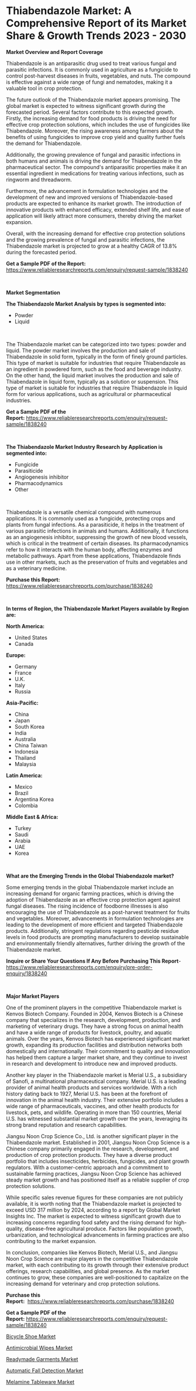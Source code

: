 <p><h1>Thiabendazole Market: A Comprehensive Report of its Market Share & Growth Trends 2023 - 2030</h1></p><p><strong>Market Overview and Report Coverage</strong></p>
<p><p>Thiabendazole is an antiparasitic drug used to treat various fungal and parasitic infections. It is commonly used in agriculture as a fungicide to control post-harvest diseases in fruits, vegetables, and nuts. The compound is effective against a wide range of fungi and nematodes, making it a valuable tool in crop protection.</p><p>The future outlook of the Thiabendazole market appears promising. The global market is expected to witness significant growth during the forecasted period. Several factors contribute to this expected growth. Firstly, the increasing demand for food products is driving the need for effective crop protection solutions, which includes the use of fungicides like Thiabendazole. Moreover, the rising awareness among farmers about the benefits of using fungicides to improve crop yield and quality further fuels the demand for Thiabendazole.</p><p>Additionally, the growing prevalence of fungal and parasitic infections in both humans and animals is driving the demand for Thiabendazole in the pharmaceutical sector. The compound's antiparasitic properties make it an essential ingredient in medications for treating various infections, such as ringworm and threadworm.</p><p>Furthermore, the advancement in formulation technologies and the development of new and improved versions of Thiabendazole-based products are expected to enhance its market growth. The introduction of innovative products with enhanced efficacy, extended shelf life, and ease of application will likely attract more consumers, thereby driving the market expansion.</p><p>Overall, with the increasing demand for effective crop protection solutions and the growing prevalence of fungal and parasitic infections, the Thiabendazole market is projected to grow at a healthy CAGR of 13.8% during the forecasted period.</p></p>
<p><strong>Get a Sample PDF of the Report:</strong> <a href="https://www.reliableresearchreports.com/enquiry/request-sample/1838240">https://www.reliableresearchreports.com/enquiry/request-sample/1838240</a></p>
<p>&nbsp;</p>
<p><strong>Market Segmentation</strong></p>
<p><strong>The Thiabendazole Market Analysis by types is segmented into:</strong></p>
<p><ul><li>Powder</li><li>Liquid</li></ul></p>
<p>&nbsp;</p>
<p><p>The Thiabendazole market can be categorized into two types: powder and liquid. The powder market involves the production and sale of Thiabendazole in solid form, typically in the form of finely ground particles. This type of market is suitable for industries that require Thiabendazole as an ingredient in powdered form, such as the food and beverage industry. On the other hand, the liquid market involves the production and sale of Thiabendazole in liquid form, typically as a solution or suspension. This type of market is suitable for industries that require Thiabendazole in liquid form for various applications, such as agricultural or pharmaceutical industries.</p></p>
<p><strong>Get a Sample PDF of the Report:</strong>&nbsp;<a href="https://www.reliableresearchreports.com/enquiry/request-sample/1838240">https://www.reliableresearchreports.com/enquiry/request-sample/1838240</a></p>
<p>&nbsp;</p>
<p><strong>The Thiabendazole Market Industry Research by Application is segmented into:</strong></p>
<p><ul><li>Fungicide</li><li>Parasiticide</li><li>Angiogenesis inhibitor</li><li>Pharmacodynamics</li><li>Other</li></ul></p>
<p>&nbsp;</p>
<p><p>Thiabendazole is a versatile chemical compound with numerous applications. It is commonly used as a fungicide, protecting crops and plants from fungal infections. As a parasiticide, it helps in the treatment of various parasitic infections in animals and humans. Additionally, it functions as an angiogenesis inhibitor, suppressing the growth of new blood vessels, which is critical in the treatment of certain diseases. Its pharmacodynamics refer to how it interacts with the human body, affecting enzymes and metabolic pathways. Apart from these applications, Thiabendazole finds use in other markets, such as the preservation of fruits and vegetables and as a veterinary medicine.</p></p>
<p><strong>Purchase this Report:</strong>&nbsp; <a href="https://www.reliableresearchreports.com/purchase/1838240">https://www.reliableresearchreports.com/purchase/1838240</a></p>
<p>&nbsp;</p>
<p><strong>In terms of Region, the Thiabendazole Market Players available by Region are:</strong></p>
<p>
    <p> <strong> North America: </strong>
        <ul>
            <li>United States</li>
            <li>Canada</li>
        </ul>
        </p> 
    <p> <strong> Europe: </strong>
        <ul>
            <li>Germany</li>
            <li>France</li>
            <li>U.K.</li>
            <li>Italy</li>
            <li>Russia</li>
        </ul>
        </p> 
    <p> <strong> Asia-Pacific: </strong>
        <ul>
            <li>China</li>
            <li>Japan</li>
            <li>South Korea</li>
            <li>India</li>
            <li>Australia</li>
            <li>China Taiwan</li>
            <li>Indonesia</li>
            <li>Thailand</li>
            <li>Malaysia</li>
        </ul>
        </p> 
    <p> <strong> Latin America: </strong>
        <ul>
            <li>Mexico</li>
            <li>Brazil</li>
            <li>Argentina Korea</li>
            <li>Colombia</li>
        </ul>
        </p> 
    <p> <strong> Middle East & Africa: </strong>
        <ul>
            <li>Turkey</li>
            <li>Saudi</li>
            <li>Arabia</li>
            <li>UAE</li>
            <li>Korea</li>
        </ul>
    </p>
    </p>
<p>&nbsp;</p>
<p><strong>What are the Emerging Trends in the Global Thiabendazole market?</strong></p>
<p><p>Some emerging trends in the global Thiabendazole market include an increasing demand for organic farming practices, which is driving the adoption of Thiabendazole as an effective crop protection agent against fungal diseases. The rising incidence of foodborne illnesses is also encouraging the use of Thiabendazole as a post-harvest treatment for fruits and vegetables. Moreover, advancements in formulation technologies are leading to the development of more efficient and targeted Thiabendazole products. Additionally, stringent regulations regarding pesticide residue levels in food products are prompting manufacturers to develop sustainable and environmentally friendly alternatives, further driving the growth of the Thiabendazole market.</p></p>
<p><strong>Inquire or Share Your Questions If Any Before Purchasing This Report</strong>- <a href="https://www.reliableresearchreports.com/enquiry/pre-order-enquiry/1838240">https://www.reliableresearchreports.com/enquiry/pre-order-enquiry/1838240</a></p>
<p>&nbsp;</p>
<p><strong>Major Market Players</strong></p>
<p><p>One of the prominent players in the competitive Thiabendazole market is Kenvos Biotech Company. Founded in 2004, Kenvos Biotech is a Chinese company that specializes in the research, development, production, and marketing of veterinary drugs. They have a strong focus on animal health and have a wide range of products for livestock, poultry, and aquatic animals. Over the years, Kenvos Biotech has experienced significant market growth, expanding its production facilities and distribution networks both domestically and internationally. Their commitment to quality and innovation has helped them capture a larger market share, and they continue to invest in research and development to introduce new and improved products.</p><p>Another key player in the Thiabendazole market is Merial U.S., a subsidiary of Sanofi, a multinational pharmaceutical company. Merial U.S. is a leading provider of animal health products and services worldwide. With a rich history dating back to 1927, Merial U.S. has been at the forefront of innovation in the animal health industry. Their extensive portfolio includes a wide range of pharmaceuticals, vaccines, and other health products for livestock, pets, and wildlife. Operating in more than 150 countries, Merial U.S. has witnessed substantial market growth over the years, leveraging its strong brand reputation and research capabilities.</p><p>Jiangsu Noon Crop Science Co., Ltd. is another significant player in the Thiabendazole market. Established in 2001, Jiangsu Noon Crop Science is a Chinese company primarily engaged in the research, development, and production of crop protection products. They have a diverse product portfolio that includes insecticides, herbicides, fungicides, and plant growth regulators. With a customer-centric approach and a commitment to sustainable farming practices, Jiangsu Noon Crop Science has achieved steady market growth and has positioned itself as a reliable supplier of crop protection solutions.</p><p>While specific sales revenue figures for these companies are not publicly available, it is worth noting that the Thiabendazole market is projected to exceed USD 317 million by 2024, according to a report by Global Market Insights Inc. The market is expected to witness significant growth due to increasing concerns regarding food safety and the rising demand for high-quality, disease-free agricultural produce. Factors like population growth, urbanization, and technological advancements in farming practices are also contributing to the market expansion.</p><p>In conclusion, companies like Kenvos Biotech, Merial U.S., and Jiangsu Noon Crop Science are major players in the competitive Thiabendazole market, with each contributing to its growth through their extensive product offerings, research capabilities, and global presence. As the market continues to grow, these companies are well-positioned to capitalize on the increasing demand for veterinary and crop protection solutions.</p></p>
<p><strong>Purchase this Report:</strong>&nbsp;&nbsp;<a href="https://www.reliableresearchreports.com/purchase/1838240">https://www.reliableresearchreports.com/purchase/1838240</a></p>
<p></p>
<p><strong>Get a Sample PDF of the Report:</strong>&nbsp;<a href="https://www.reliableresearchreports.com/enquiry/request-sample/1838240">https://www.reliableresearchreports.com/enquiry/request-sample/1838240</a></p>
<p><p><a href="https://medium.com/@cruzdamore75/analyzing-bicycle-shoe-market-global-industry-perspective-and-forecast-2023-to-2030-e3db14e8ca17">Bicycle Shoe Market</a></p><p><a href="https://medium.com/@karleeprice82/antimicrobial-wipes-market-furnishes-information-on-market-share-market-trends-and-market-growth-80705dfd4a22">Antimicrobial Wipes Market</a></p><p><a href="https://medium.com/@rosaerluke/readymade-garments-market-furnishes-information-on-market-share-market-trends-and-market-growth-6763cba939f7">Readymade Garments Market</a></p><p><a href="https://medium.com/@adolfoadams1988/automatic-fall-detection-market-insights-into-market-cagr-market-trends-and-growth-strategies-c055d2a8ff0f">Automatic Fall Detection Market</a></p><p><a href="https://medium.com/@germanwolff65/analyzing-melamine-tableware-market-global-industry-perspective-and-forecast-2023-to-2030-940f91180614">Melamine Tableware Market</a></p></p>